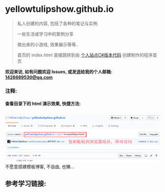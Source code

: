 # yellowtulipshow.github.io

> 私人创建的内容, 包括了各种的笔记与实例
>
> 一些生活或学习中的案例分享
>
> 做出来的小游戏, 效果展示等等..
>
> 首页的 index.html 直接跳转到由 [个人站点C#版本代码](https://github.com/YellowTulipShow/YellowTulipShowSystem.CSharp) 创建制作的程序首页

**欢迎来访, 如有问题欢迎 Issues, 或发送给我的个人邮箱: 1426689530@qq.com**


### 注释:

#### 查看目录下的 html 演示效果, 快捷方法:
![复制地址访问](./assets/images/copy_address_access.png)
不愿意搭建模板博客, 不自由, 也懒...


## 参考学习链接:
```shell
```
